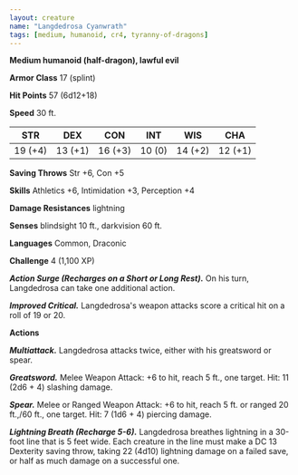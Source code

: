 ```yaml
---
layout: creature
name: "Langdedrosa Cyanwrath"
tags: [medium, humanoid, cr4, tyranny-of-dragons]
---
```


**Medium humanoid (half-dragon), lawful evil**

**Armor Class** 17 (splint)

**Hit Points** 57 (6d12+18)

**Speed** 30 ft.

|   STR   |   DEX   |   CON   |   INT   |   WIS   |   CHA   |
|:-----:|:-----:|:-----:|:-----:|:-----:|:-----:|
| 19 (+4) | 13 (+1) | 16 (+3) | 10 (0) | 14 (+2) | 12 (+1) |

**Saving Throws** Str +6, Con +5

**Skills** Athletics +6, Intimidation +3, Perception +4

**Damage Resistances** lightning

**Senses** blindsight 10 ft., darkvision 60 ft.

**Languages** Common, Draconic

**Challenge** 4 (1,100 XP)

***Action Surge (Recharges on a Short or Long Rest).*** On his turn, Langdedrosa can take one additional action.

***Improved Critical.*** Langdedrosa's weapon attacks score a critical hit on a roll of 19 or 20.

**Actions**

***Multiattack.*** Langdedrosa attacks twice, either with his greatsword or spear.

***Greatsword.*** Melee Weapon Attack: +6 to hit, reach 5 ft., one target. Hit: 11 (2d6 + 4) slashing damage.

***Spear.*** Melee or Ranged Weapon Attack: +6 to hit, reach 5 ft. or ranged 20 ft.,/60 ft., one target. Hit: 7 (1d6 + 4) piercing damage.

***Lightning Breath (Recharge 5-6).*** Langdedrosa breathes lightning in a 30-foot line that is 5 feet wide. Each creature in the line must make a DC 13 Dexterity saving throw, taking 22 (4d10) lightning damage on a failed save, or half as much damage on a successful one.

